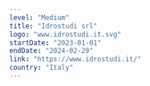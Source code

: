 ```yaml
---
level: "Medium"
title: "Idrostudi srl"
logo: "www.idrostudi.it.svg"
startDate: "2023-01-01"
endDate: "2024-02-29"
link: "https://www.idrostudi.it/"
country: "Italy"
---
```

